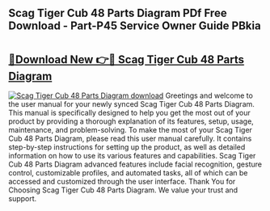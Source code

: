 ## Scag Tiger Cub 48 Parts Diagram PDf Free Download - Part-P45 Service Owner Guide PBkia

# <h2><a href="http://dfi0xx.blite.top/?on=Scag+Tiger+Cub+48+Parts+Diagram">🔗Download New 👉🔴 Scag Tiger Cub 48 Parts Diagram</a></h2>

[![Scag Tiger Cub 48 Parts Diagram download](https://i.imgur.com/lujVjoI.png)](http://dfi0xx.blite.top/?on=Scag+Tiger+Cub+48+Parts+Diagram)
Greetings and welcome to the user manual for your newly synced Scag Tiger Cub 48 Parts Diagram. This manual is specifically designed to help you get the most out of your product by providing a thorough explanation of its features, setup, usage, maintenance, and problem-solving. To make the most of your Scag Tiger Cub 48 Parts Diagram, please read this user manual carefully. It contains step-by-step instructions for setting up the product, as well as detailed information on how to use its various features and capabilities. Scag Tiger Cub 48 Parts Diagram advanced features include facial recognition, gesture control, customizable profiles, and automated tasks, all of which can be accessed and customized through the user interface. Thank You for Choosing Scag Tiger Cub 48 Parts Diagram. We value your trust and support.
